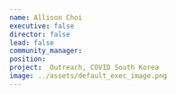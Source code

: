 ```yaml
---
name: Allison Choi
executive: false
director: false
lead: false
community_manager: 
position: 
project:  Outreach, COVID South Korea
image: ../assets/default_exec_image.png
---
```

